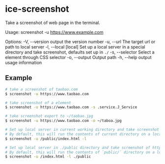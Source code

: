 # ice-screenshot

Take a screenshot of web page in the terminal.

Usage: screenshot -u https://www.example.com

Options:
  -V, --version              output the version number
  -u, --url <url>            The target url or path to local server
  -l, --local [local]        Set up a local server in a special directory and take screenshot, defaults set up in `./`
  -s, --selector <selector>  Select a element through CSS selector
  -o, --output <output>      Output path
  -h, --help                 output usage information

## Example

```bash
# take a screenshot of taobao.com
$ screenshot -u https://www.taobao.com

# take screenshot of a element
$ screenshot -u https://www.taobao.com -s .service.J_Service

# take screenshot export to ~/taobao.jpg
$ screenshot -u https://www.taobao.com -o ~/taboa.jpg

# Set up local server in current working directory and take screenshot of http://localhost:8100/public/index.html
# By default, this will run the contents of current directory on a local server, the URL is http://localhost:8100
$ screenshot -u /public/index.html -l

# Set up local server in ./public directory and take screenshot of http://localhost:8100/index.html
# By default, this will run the contents of `public/` directory on a local server, the URL is http://localhost:8100
$ screenshot -u /index.html -l ./public
```
